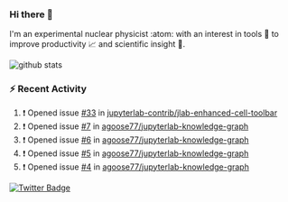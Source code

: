 ### Hi there 👋 

I'm an experimental nuclear physicist :atom: with an interest in tools :wrench: to improve productivity :chart_with_upwards_trend: and scientific insight :telescope:.

![github stats](https://github-readme-stats.vercel.app/api?username=agoose77&show_icons=true&hide_rank=true&hide_title=true&bg_color=30,e76445,904e95&text_color=efe3ec&icon_color=efe3ec)
<!--
**agoose77/agoose77** is a ✨ _special_ ✨ repository because its `README.md` (this file) appears on your GitHub profile.

Here are some ideas to get you started:

- 🔭 I’m currently working on ...
- 🌱 I’m currently learning ...
- 👯 I’m looking to collaborate on ...
- 🤔 I’m looking for help with ...
- 💬 Ask me about ...
- 📫 How to reach me: ...
- 😄 Pronouns: ...
- ⚡ Fun fact: ...
-->

### :zap: Recent Activity
<!--START_SECTION:activity-->
1. ❗️ Opened issue [#33](https://github.com/jupyterlab-contrib/jlab-enhanced-cell-toolbar/issues/33) in [jupyterlab-contrib/jlab-enhanced-cell-toolbar](https://github.com/jupyterlab-contrib/jlab-enhanced-cell-toolbar)
2. ❗️ Opened issue [#7](https://github.com/agoose77/jupyterlab-knowledge-graph/issues/7) in [agoose77/jupyterlab-knowledge-graph](https://github.com/agoose77/jupyterlab-knowledge-graph)
3. ❗️ Opened issue [#6](https://github.com/agoose77/jupyterlab-knowledge-graph/issues/6) in [agoose77/jupyterlab-knowledge-graph](https://github.com/agoose77/jupyterlab-knowledge-graph)
4. ❗️ Opened issue [#5](https://github.com/agoose77/jupyterlab-knowledge-graph/issues/5) in [agoose77/jupyterlab-knowledge-graph](https://github.com/agoose77/jupyterlab-knowledge-graph)
5. ❗️ Opened issue [#4](https://github.com/agoose77/jupyterlab-knowledge-graph/issues/4) in [agoose77/jupyterlab-knowledge-graph](https://github.com/agoose77/jupyterlab-knowledge-graph)
<!--END_SECTION:activity-->


[![Twitter Badge](https://img.shields.io/twitter/follow/agoose77?style=flat-square&logo=Twitter&logoColor=white&color=cornflowerblue)](https://twitter.com/agoose77)
